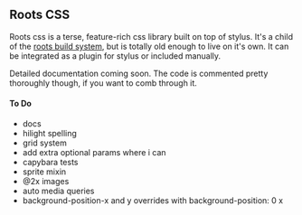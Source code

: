 Roots CSS
---------

Roots css is a terse, feature-rich css library built on top of stylus. It's a child of the [roots build system](http://github.com/jenius/roots-cli), but is totally old enough to live on it's own. It can be integrated as a plugin for stylus or included manually.

Detailed documentation coming soon. The code is commented pretty thoroughly though, if you want to comb through it.

#### To Do
- docs
- hilight spelling
- grid system
- add extra optional params where i can
- capybara tests
- sprite mixin
- @2x images
- auto media queries
- background-position-x and y overrides with background-position: 0 x